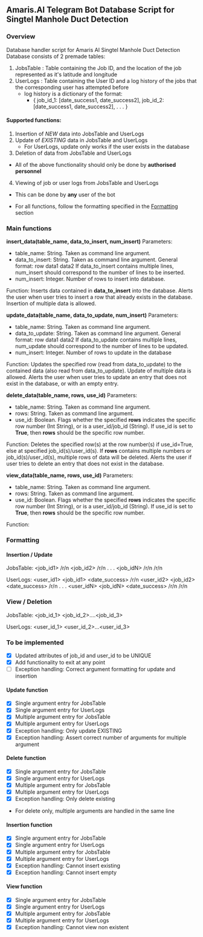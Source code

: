 ## Amaris.AI Telegram Bot Database Script for Singtel Manhole Duct Detection 

### Overview
Database handler script for Amaris AI Singtel Manhole Duct Detection
Database consists of 2 premade tables:
1. JobsTable : Table containing the Job ID, and the location of the job represented
as it's latitude and longitude
2. UserLogs : Table containing the User ID and a log history of the jobs that the corresponding user has attempted before
    - log history is a dictionary of the format:
        - { job_id_1: [date_success1, date_success2],
            job_id_2: [date_success1, date_success2],
            .
            .
            .
            }
#### Supported functions:
1. Insertion of _NEW_ data into JobsTable and UserLogs
2. Update of _EXISTING_ data in JobsTable and UserLogs
    - For UserLogs, update only works if the user exists in the database
3. Deletion of data from JobsTable and UserLogs
- All of the above functionality should only be done by **authorised personnel**
4. Viewing of job or user logs from JobsTable and UserLogs
- This can be done by **any** user of the bot

* For all functions, follow the formatting specified in the [Formatting](#Formatting) section

### Main functions
**insert_data(table_name, data_to_insert, num_insert)**
Parameters:
- table_name: String. Taken as command line argument.
- data_to_insert: String. Taken as command line argument.
General format: row data1 data2
If data_to_insert contains multiple lines, num_insert should correspond to the number of lines to be inserted.
- num_insert: Integer. Number of rows to insert into database.

Function:
Inserts data contained in __data_to_insert__ into the database. Alerts the user when user tries to insert a row that already exists in the database. Insertion of multiple data is allowed.


**update_data(table_name, data_to_update, num_insert)**
Parameters:
- table_name: String. Taken as command line argument.
- data_to_update: String. Taken as command line argument.
General format: row data1 data2
If data_to_update contains multiple lines, num_update should correspond to the number of lines to be updated.
- num_insert: Integer. Number of rows to update in the database

Function:
Updates the specified row (read from data_to_update) to the contained data (also read from data_to_update). Update of multiple data is allowed.
Alerts the user when user tries to update an entry that does not exist in the database, or with an empty entry.

**delete_data(table_name, rows, use_id)**
Parameters:
- table_name: String. Taken as command line argument.
- rows: String. Taken as command line argument.
- use_id: Boolean. Flags whether the specified __rows__ indicates the specific row number (Int String), or is a user_id/job_id (String). If use_id is set to __True__, then __rows__ should be the specific row number.

Function:
Deletes the specified row(s) at the row number(s) if use_id=True, else at specified job_id(s)/user_id(s). 
If __rows__ contains multiple numbers or job_id(s)/user_id(s), multiple rows of data will be deleted.
Alerts the user if user tries to delete an entry that does not exist in the database.

**view_data(table_name, rows, use_id)**
Parameters:
- table_name: String. Taken as command line argument.
- rows: String. Taken as command line argument.
- use_id: Boolean. Flags whether the specified __rows__ indicates the specific row number (Int String), or is a user_id/job_id (String). If use_id is set to __True__, then __rows__ should be the specific row number.

Function:


### Formatting 
#### Insertion / Update


JobsTable:
<job_id1> <latitude1> <longitude1> /r/n
<job_id2> <latitude2> <longitude2> /r/n
.
.
.
<job_idN> <latitudeN> <longitudeN> /r/n
/r/n

UserLogs:
<user_id1> <job_id1> <date_success> /r/n
<user_id2> <job_id2> <date_success> /r/n
.
.
.
<user_idN> <job_idN> <date_success> /r/n
/r/n

### View / Deletion
JobsTable:
<job_id_1> <job_id_2>....<job_id_3>

UserLogs:
<user_id_1> <user_id_2>...<user_id_3>

### To be implemented
- [X] Updated attributes of job_id and user_id to be UNIQUE
- [X] Add functionality to exit at any point
- [ ] Exception handling: Correct argument formatting for update and insertion

#### Update function
- [X] Single argument entry for JobsTable
- [X] Single argument entry for UserLogs
- [X] Multiple argument entry for JobsTable
- [X] Multiple argument entry for UserLogs
- [X] Exception handling: Only update EXISTING
- [X] Exception handling: Assert correct number of arguments for multiple argument

#### Delete function
- [X] Single argument entry for JobsTable
- [X] Single argument entry for UserLogs
- [X] Multiple argument entry for JobsTable
- [X] Multiple argument entry for UserLogs
- [X] Exception handling: Only delete existing
* For delete only, multiple arguments are handled in the same line

#### Insertion function
- [X] Single argument entry for JobsTable
- [X] Single argument entry for UserLogs
- [X] Multiple argument entry for JobsTable
- [X] Multiple argument entry for UserLogs
- [X] Exception handling: Cannot insert existing
- [X] Exception handling: Cannot insert empty

#### View function
- [X] Single argument entry for JobsTable
- [X] Single argument entry for UserLogs
- [X] Multiple argument entry for JobsTable
- [X] Multiple argument entry for UserLogs
- [X] Exception handling: Cannot view non existent